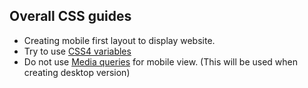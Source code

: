 ## Overall CSS guides

* Creating mobile first layout to display website.
* Try to use [CSS4 variables](https://developer.mozilla.org/en-US/docs/Web/CSS/Using_CSS_variables)
* Do not use [Media queries](https://www.w3schools.com/css/css_rwd_mediaqueries.asp) for mobile view. (This will be used when creating desktop version)
